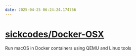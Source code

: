 ```yaml
---
date: 2025-04-25 06:24:24.174756
---
```


# [sickcodes/Docker-OSX](https://github.com/sickcodes/Docker-OSX)

Run macOS in Docker containers using QEMU and Linux tools